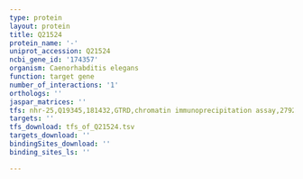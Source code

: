 ```yaml
---
type: protein
layout: protein
title: Q21524
protein_name: '-'
uniprot_accession: Q21524
ncbi_gene_id: '174357'
organism: Caenorhabditis elegans
function: target gene
number_of_interactions: '1'
orthologs: ''
jaspar_matrices: ''
tfs: nhr-25,Q19345,181432,GTRD,chromatin immunoprecipitation assay,27924024%5Buid%5D,No
targets: ''
tfs_download: tfs_of_Q21524.tsv
targets_download: ''
bindingSites_download: ''
binding_sites_ls: ''

---
```

